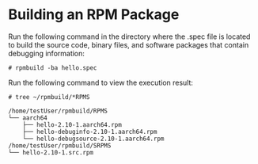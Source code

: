 # Building an RPM Package<a name="EN-US_TOPIC_0229243694"></a>

Run the following command in the directory where the .spec file is located to build the source code, binary files, and software packages that contain debugging information:

```
# rpmbuild -ba hello.spec 
```

Run the following command to view the execution result:

```
# tree ~/rpmbuild/*RPMS

/home/testUser/rpmbuild/RPMS
└── aarch64
    ├── hello-2.10-1.aarch64.rpm
    ├── hello-debuginfo-2.10-1.aarch64.rpm
    └── hello-debugsource-2.10-1.aarch64.rpm
/home/testUser/rpmbuild/SRPMS
└── hello-2.10-1.src.rpm
```


